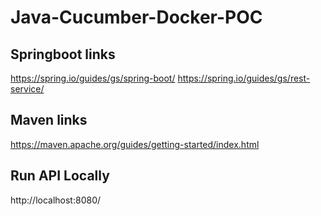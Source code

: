 # Java-Cucumber-Docker-POC

## Springboot links
https://spring.io/guides/gs/spring-boot/
https://spring.io/guides/gs/rest-service/

## Maven links
https://maven.apache.org/guides/getting-started/index.html

## Run API Locally
http://localhost:8080/
